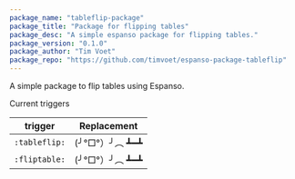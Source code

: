 ```yaml
---
package_name: "tableflip-package"
package_title: "Package for flipping tables"
package_desc: "A simple espanso package for flipping tables."
package_version: "0.1.0"
package_author: "Tim Voet"
package_repo: "https://github.com/timvoet/espanso-package-tableflip"
---
```

A simple package to flip tables using Espanso.

Current triggers

| trigger              | Replacement     |
| -------------------- | --------------- |
| `:tableflip:`        | (╯°□°）╯︵ ┻━┻   |
| `:fliptable:`        | (╯°□°）╯︵ ┻━┻   |